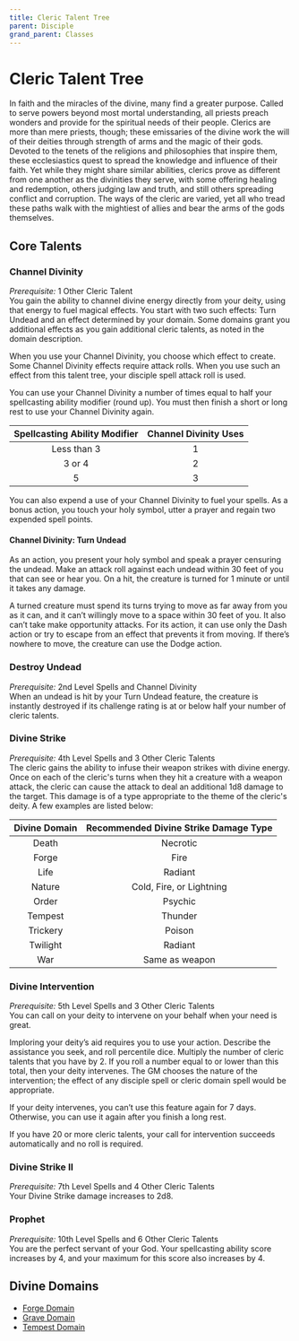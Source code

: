 ```yaml
---
title: Cleric Talent Tree
parent: Disciple
grand_parent: Classes
---
```


# Cleric Talent Tree
In faith and the miracles of the divine, many find a greater purpose. Called to serve powers beyond most mortal understanding, all priests preach wonders and provide for the spiritual needs of their people. Clerics are more than mere priests, though; these emissaries of the divine work the will of their deities through strength of arms and the magic of their gods. Devoted to the tenets of the religions and philosophies that inspire them, these ecclesiastics quest to spread the knowledge and influence of their faith. Yet while they might share similar abilities, clerics prove as different from one another as the divinities they serve, with some offering healing and redemption, others judging law and truth, and still others spreading conflict and corruption. The ways of the cleric are varied, yet all who tread these paths walk with the mightiest of allies and bear the arms of the gods themselves.

## Core Talents

### Channel Divinity
*Prerequisite:* 1 Other Cleric Talent<br>
You gain the ability to channel divine energy directly from your deity, using that energy to fuel magical effects. You start with two such effects: Turn Undead and an effect determined by your domain. Some domains grant you additional effects as you gain additional cleric talents, as noted in the domain description.

When you use your Channel Divinity, you choose which effect to create. Some Channel Divinity effects require attack rolls. When you use such an effect from this talent tree, your disciple spell attack roll is used.

You can use your Channel Divinity a number of times equal to half your spellcasting ability modifier (round up). You must then finish a short or long rest to use your Channel Divinity again.

| Spellcasting Ability Modifier | Channel Divinity Uses |
|:-----------------------------:|:---------------------:|
| Less than 3 | 1 |
| 3 or 4 | 2 |
| 5 | 3 |

You can also expend a use of your Channel Divinity to fuel your spells. As a bonus action, you touch your holy symbol, utter a prayer and regain two expended spell points.

#### Channel Divinity: Turn Undead
As an action, you present your holy symbol and speak a prayer censuring the undead. Make an attack roll against each undead within 30 feet of you that can see or hear you. On a hit, the creature is turned for 1 minute or until it takes any damage.

A turned creature must spend its turns trying to move as far away from you as it can, and it can’t willingly move to a space within 30 feet of you. It also can’t take make opportunity attacks. For its action, it can use only the Dash action or try to escape from an effect that prevents it from moving. If there’s nowhere to move, the creature can use the Dodge action.

### Destroy Undead
*Prerequisite:* 2nd Level Spells and Channel Divinity<br>
When an undead is hit by your Turn Undead feature, the creature is instantly destroyed if its challenge rating is at or below half your number of cleric talents.

### Divine Strike
*Prerequisite:* 4th Level Spells and 3 Other Cleric Talents<br>
The cleric gains the ability to infuse their weapon strikes with divine energy. Once on each of the cleric's turns when they hit a creature with a weapon attack, the cleric can cause the attack to deal an additional 1d8 damage to the target. This damage is of a type appropriate to the theme of the cleric's deity. A few examples are listed below:

| Divine Domain | Recommended Divine Strike Damage Type |
|:-------------:|:-------------------------------------:|
| Death | Necrotic |
| Forge | Fire |
| Life | Radiant |
| Nature | Cold, Fire, or Lightning |
| Order | Psychic |
| Tempest | Thunder |
| Trickery | Poison |
| Twilight | Radiant |
| War | Same as weapon |

### Divine Intervention
*Prerequisite:* 5th Level Spells and 3 Other Cleric Talents<br>
You can call on your deity to intervene on your behalf when your need is great.

Imploring your deity’s aid requires you to use your action. Describe the assistance you seek, and roll percentile dice. Multiply the number of cleric talents that you have by 2. If you roll a number equal to or lower than this total, then your deity intervenes. The GM chooses the nature of the intervention; the effect of any disciple spell or cleric domain spell would be appropriate.

If your deity intervenes, you can’t use this feature again for 7 days. Otherwise, you can use it again after you finish a long rest.

If you have 20 or more cleric talents, your call for intervention succeeds automatically and no roll is required.

### Divine Strike II
*Prerequisite:* 7th Level Spells and 4 Other Cleric Talents<br>
Your Divine Strike damage increases to 2d8.

### Prophet
*Prerequisite:* 10th Level Spells and 6 Other Cleric Talents<br>
You are the perfect servant of your God. Your spellcasting ability score increases by 4, and your maximum for this score also increases by 4.

## Divine Domains
* [Forge Domain](https://stormchaserroleplaying.com/stormchaserRPG/Classes/Disciple/Cleric/Forge/)
* [Grave Domain](https://stormchaserroleplaying.com/stormchaserRPG/Classes/Disciple/Cleric/Grave/)
* [Tempest Domain](https://stormchaserroleplaying.com/stormchaserRPG/Classes/Disciple/Cleric/Tempest/)